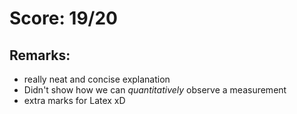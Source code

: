 # Score: 19/20
## Remarks:
  - really neat and concise explanation
  - Didn't show how we can *quantitatively* observe a measurement
  - extra marks for Latex xD
